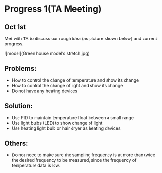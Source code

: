 # Progress 1(TA Meeting)

## Oct 1st

Met with TA to discuss our rough idea (as picture shown below) and current progress.

![model](Green house model’s stretch.jpg)

## Problems:
* How to control the change of temperature and show its change
* How to control the change of light and show its change
* Do not have any heating devices

## Solution:
* Use PID to maintain temperature float between a small range
* Use light bulbs (LED) to show change of light
* Use heating light bulb or hair dryer as heating devices

## Others:
* Do not need to make sure the sampling frequency is at more than twice the desired
frequency to be measured, since the frequency of temperature data is low.
